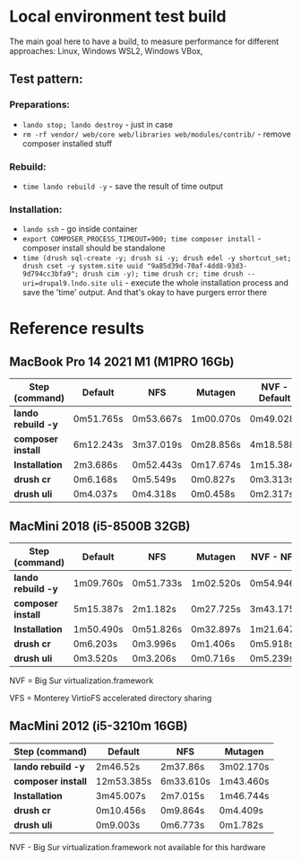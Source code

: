 # Local environment test build

The main goal here to have a build, to measure performance for different approaches: Linux, Windows WSL2, Windows VBox,

## Test pattern:
### Preparations:
- `lando stop; lando destroy` - just in case
- `rm -rf vendor/ web/core web/libraries web/modules/contrib/` - remove composer installed stuff
### Rebuild:
- `time lando rebuild -y` - save the result of time output
### Installation:
- `lando ssh` - go inside container
- `export COMPOSER_PROCESS_TIMEOUT=900; time composer install` - composer install should be standalone
- `time (drush sql-create -y; drush si -y; drush edel -y shortcut_set; drush cset -y system.site uuid "9a85d39d-70af-4dd8-93d3-9d794cc3bfa9"; drush cim -y); time drush cr; time drush --uri=drupal9.lndo.site uli` - execute the whole installation process and save the 'time' output. And that's okay to have purgers error there

# Reference results

## MacBook Pro 14 2021 M1 (M1PRO 16Gb)

Step (command) | Default | NFS | Mutagen | NVF - Default | NVF - NFS | NVF - NFS+VFS | NVF - Mutagen+VFS | NVF - Mutagen
--- | --- | --- | --- | --- | --- | --- | --- | ---
**lando rebuild -y** | 0m51.765s | 0m53.667s | 1m00.070s | 0m49.028s | 0m45.311s | 0m45.893s | 0m49.446s | 0m56.399s
**composer install** | 6m12.243s | 3m37.019s | 0m28.856s | 4m18.588s | 2m21.539s | 2m33.923s | 0m29.812s | 0m25.302s
**Installation** | 2m3.686s | 0m52.443s | 0m17.674s | 1m15.384s | 0m43.886s | 0m36.884s | 0m15.371s | 0m17.122s
**drush cr** | 0m6.168s | 0m5.549s | 0m0.827s | 0m3.313s | 0m4.965s | 0m3.540s | 0m0.736s | 0m0.691s
**drush uli** | 0m4.037s | 0m4.318s | 0m0.458s | 0m2.317s | 0m3.637s | 0m2.438s | 0m0.382s | 0m0.383s

## MacMini 2018 (i5-8500B 32GB)

Step (command) | Default | NFS | Mutagen | NVF - NFS | NVF - VFS | NVF - Mutangen+VFS | NVF - Mutagen
--- | --- | --- | --- | --- | --- | --- | ---
**lando rebuild -y** | 1m09.760s | 0m51.733s | 1m02.520s | 0m54.946s | 0m52.401s | 0m58.567s | 1m03.250s
**composer install** | 5m15.387s | 2m1.182s | 0m27.725s | 3m43.175s | 2m25.208s | 0m30.047s | 1m4.242s
**Installation** | 1m50.490s | 0m51.826s | 0m32.897s | 1m21.647s | 1m20.198s | 0m44.975s | 0m48.675s
**drush cr** | 0m6.203s | 0m3.996s | 0m1.406s | 0m5.918s | 0m4.872s | 0m1.709s | 0m2.002s
**drush uli** | 0m3.520s | 0m3.206s | 0m0.716s | 0m5.239s | 0m3.104s | 0m0.833s | 0m0.840s

NVF = Big Sur virtualization.framework

VFS = Monterey VirtioFS accelerated directory sharing

## MacMini 2012 (i5-3210m 16GB)

Step (command) | Default | NFS | Mutagen
--- | --- | --- | ---
**lando rebuild -y** | 2m46.52s | 2m37.86s | 3m02.170s
**composer install** | 12m53.385s | 6m33.610s | 1m43.460s
**Installation** | 3m45.007s | 2m7.015s | 1m46.744s
**drush cr** | 0m10.456s | 0m9.864s | 0m4.409s
**drush uli** | 0m9.003s | 0m6.773s | 0m1.782s

NVF - Big Sur virtualization.framework not available for this hardware
